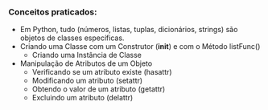 ### Conceitos praticados:
- Em Python, tudo (números, listas, tuplas, dicionários, strings) são objetos de classes específicas.
- Criando uma Classe com um Construtor (__init__) e com o Método listFunc()
  - Criando uma Instância de Classe
- Manipulação de Atributos de um Objeto
  - Verificando se um atributo existe (hasattr)
  - Modificando um atributo (setattr)
  - Obtendo o valor de um atributo (getattr)
  -  Excluindo um atributo (delattr)
